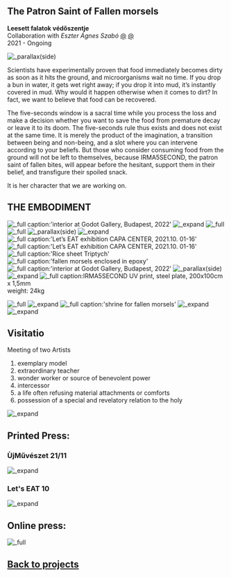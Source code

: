 <!-- {
    "img": "zoltai-2022/zoltai02.jpg",
    "title": "The Patron Saint of Fallen morsels (2021)",
    "desc": "Collaboration with Eszter Ágnes Szabó"
} -->

## The Patron Saint of Fallen morsels
**Leesett falatok védőszentje**  
Collaboration with *Eszter Ágnes Szabó* [@](https://secondaryarchive.org/artists/eszter-agnes-szabo/) [@](https://www.ludwigmuseum.hu/alkoto/szabo-eszter-agnes)  
2021 - Ongoing

![_parallax(side)](irma5seconds-2021/____kave.jpg)

Scientists have experimentally proven that food immediately becomes dirty as soon as it hits the ground, and microorganisms wait no time. If you drop a bun in water, it gets wet right away; if you drop it into mud, it’s instantly covered in mud. Why would it happen otherwise when it comes to dirt? In fact, we want to believe that food can be recovered.

The five-seconds window is a sacral time while you process the loss and make a decision whether you want to save the food from premature decay or leave it to its doom. The five-seconds rule thus exists and does not exist at the same time. It is merely the product of the imagination, a transition between being and non-being, and a slot where you can intervene according to your beliefs. But those who consider consuming food from the ground will not be left to themselves, because IRMA5SECOND, the patron saint of fallen bites, will appear before the hesitant, support them in their belief, and transfigure their spoiled snack.

It is her character that we are working on.

## THE EMBODIMENT

<irmagraph></irmagraph>

![_full caption:'interior at Godot Gallery, Budapest, 2022'](irma5seconds-2021/oltar.jpg)
![_expand](irma5seconds-2021/godot_irmaszekreny_.jpg)
![_full](irma5seconds-2021/___krumpli.jpg)
![_full](irma5seconds-2021/____rizslap.jpg)
![_parallax(side)](irma5seconds-2021/fagyi_11.jpg)
![_expand](irma5seconds-2021/irma_capa_2022__.jpg)
![_full caption:'Let’s EAT exhibition CAPA CENTER, 2021.10. 01-16'](irma5seconds-2021/letseat-enterior-30.exact1980w.jpg)
![_full caption:'Let’s EAT exhibition CAPA CENTER, 2021.10. 01-16'](irma5seconds-2021/letseat-enterior-26.exact1980w.jpg)
![_full caption:'Rice sheet Triptych'](irma5seconds-2021/rizslap_triptich.jpg)
![_full caption:'fallen morsels enclosed in epoxy'](irma5seconds-2021/bezart_falatok.jpg)
![_full caption:'interior at Godot Gallery, Budapest, 2022'](irma5seconds-2021/godot_irma_latvany___.jpg)
![_parallax(side)](irma5seconds-2021/godot_feny_installacio_plexivel.jpg)
![_expand](irma5seconds-2021/montrancia_evoeszkoz.jpg)
![_full caption:IRMA5SECOND](irma5seconds-2021/godot_acellemez.jpg)
UV print, steel plate, 200x100cm x 1,5mm  
weight: 24kg

![_full](irma5seconds-2021/irma_nyomat.jpg)
![_expand](irma5seconds-2021/vizitacio.jpg)
![_full caption:'shrine for fallen morsels'](irma5seconds-2021/epoxy_tartoban.jpg)
![_expand](irma5seconds-2021/Untitled-2.jpg)
![_expand](irma5seconds-2021/_MG_9432.jpg)

## Visitatio
Meeting of two Artists

1. exemplary model
2. extraordinary teacher
3. wonder worker or source of benevolent power
4. intercessor
5. a life often refusing material attachments or comforts
6. possession of a special and revelatory relation to the holy

![_expand](irma5seconds-2021/artists-too-small.webp)

## Printed Press:

### ÙjMűvészet 21/11

![_expand](irma5seconds-2021/cimlap.jpg)

### Let's EAT 10

![_expand](irma5seconds-2021/letseat_enterior-10.jpg)

## Online press:

<cardlink href="https://www.godot.hu/kocsiolgaszaboeszteragnes-godot-katalizator-dij-heterotopia"></cardlink>

![_full](irma5seconds-2021/irma_jelenes.jpg)

## [Back to projects](/c/projects)